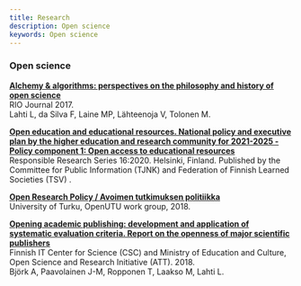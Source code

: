 ```yaml
---
title: Research
description: Open science
keywords: Open science
---
```


### Open science

[**Alchemy & algorithms: perspectives on the philosophy and history of open science**](https://doi.org/10.3897/rio.3.e13593)  
RIO Journal 2017.  
Lahti L, da Silva F, Laine MP, Lähteenoja V, Tolonen M.

[**Open education and educational resources. National policy and executive plan by the higher education and research community for 2021-2025 - Policy component 1: Open access to educational resources**](https://doi.org/10.23847/isbn.9789525995251)  
Responsible Research Series 16:2020. Helsinki, Finland.
Published by the Committee for Public Information (TJNK)   and Federation of Finnish Learned Societies (TSV)  .

[**Open Research Policy / Avoimen tutkimuksen politiikka**](https://www.utu.fi/sites/default/files/public%3A//media/file/avoimen-tutkimuksen-politiikka-en.pdf)  
University of Turku, OpenUTU work group, 2018.  

[**Opening academic publishing: development and application of systematic evaluation criteria. Report on the openness of major scientific publishers**](http://urn.fi/URN:NBN:fi-fe201802123334)  
Finnish IT Center for Science (CSC)   and Ministry of Education and Culture, Open Science and Research Initiative (ATT). 2018.   
Björk A, Paavolainen J-M, Ropponen T, Laakso M, Lahti L.

